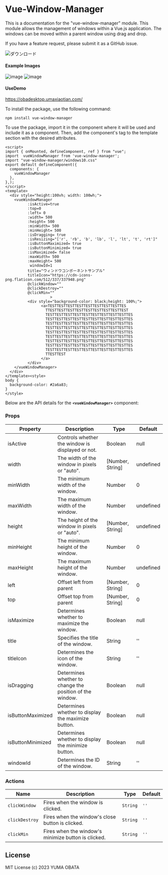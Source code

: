 # Vue-Window-Manager


This is a documentation for the "vue-window-manager" module. This module allows the management of windows within a Vue.js application. The windows can be moved within a parent window using drag and drop.

If you have a feature request, please submit it as a GitHub issue.

![ダウンロード](https://user-images.githubusercontent.com/29545778/221391695-ee4707d0-ff76-4235-af91-450b8adf67ca.gif)


#### Example Images
![image](https://user-images.githubusercontent.com/29545778/221392125-95f8161f-bf03-4c70-a452-28d60383ee1b.png)
![image](https://user-images.githubusercontent.com/29545778/221392133-b8e6927c-7a1e-47c3-b6f5-3385d9018c13.png)

#### UseDemo
https://obadesktop.umaxiaotian.com/


To install the package, use the following command:

```
npm install vue-window-manager
```

To use the package, import it in the component where it will be used and include it as a component. Then, add the component's tag to the template section with the desired attributes.

```
<script>
import { onMounted, defineComponent, ref } from "vue";
import  vueWindowManager from 'vue-window-manager';
import "vue-window-manager/windows10.css"
export default defineComponent({
  components: {
    vueWindowManager
  },
},);
</script>
<template>
  <div style="height:100vh; width: 100wh;">
    <vueWindowManager
          :isActive=true
          :top=0
          :left= 0
          :width= 500
          :height= 500
          :minWidth= 500
          :minHeight= 500
          :isDragging= true
          :isResizing="['r', 'rb', 'b', 'lb', 'l', 'lt', 't', 'rt']"
          :isButtonMaximized= true
          :isButtonMinimized= true
          :isMaximized= false
          :maxWidth= 500
          :maxHeight= 500
           windowId=1
          title="ウィンドウコンポーネントサンプル"
          titleIcon="https://cdn-icons-png.flaticon.com/512/337/337948.png"
          @clickWindow=""
          @clickDestroy=""
          @clickMin=""
					>
          <div style="background-color: black;height: 100%;">
                <a>TESTTESTTESTTESTTESTTESTTESTTESTTES
                  TTESTTESTTESTTESTTESTTESTTESTTESTTEST
                  TESTTESTTESTTESTTESTTESTTESTTESTTESTTES
                  TESTTESTTESTTESTTESTTESTTESTTESTTESTTES
                  TESTTESTTESTTESTTESTTESTTESTTESTTESTTES
                  TESTTESTTESTTESTTESTTESTTESTTESTTESTTES
                  TESTTESTTESTTESTTESTTESTTESTTESTTESTTES
                  TESTTESTTESTTESTTESTTESTTESTTESTTESTTES
                  TESTTESTTESTTESTTESTTESTTESTTESTTESTTES
                  TESTTESTTESTTESTTESTTESTTESTTESTTESTTES
                  TESTTESTTESTTESTTESTTESTTESTTESTTESTTES
                  TTESTTEST
                </a>
          </div>
    </vueWindowManager>
  </div>
</template><style>
body {
  background-color: #2a6a83;
}
</style>

```

Below are the API details for the **`<vueWindowManager>`** component:

### **Props**


| Property | Description | Type | Default |
| --- | --- | --- | --- |
| isActive | Controls whether the window is displayed or not. | Boolean | null |
| width | The width of the window in pixels or "auto". | [Number, String] | undefined |
| minWidth | The minimum width of the window. | Number | 0 |
| maxWidth | The maximum width of the window. | Number | undefined |
| height | The height of the window in pixels or "auto". | [Number, String] | undefined |
| minHeight | The minimum height of the window. | Number | 0 |
| maxHeight | The maximum height of the window. | Number | undefined |
| left | Offset left from parent | [Number, String] | 0 |
| top | Offset top from parent | [Number, String] | 0 |
| isMaximize | Determines whether to maximize the window. | Boolean | null |
| title | Specifies the title of the window. | String | '' |
| titleIcon | Determines the icon of the window. | String | '' |
| isDragging | Determines whether to change the position of the window. | Boolean | null |
| isButtonMaximized | Determines whether to display the maximize button. | Boolean | null |
| isButtonMinimized | Determines whether to display the minimize button. | Boolean | null |
| windowId | Determines the ID of the window. | String | '' |


### **Actions**


| Name           | Description                                                    | Type     | Default |
| -------------- | -------------------------------------------------------------- | -------- | ------- |
| `clickWindow`  | Fires when the window is clicked.                              | `String` | `''`    |
| `clickDestroy` | Fires when the window's close button is clicked.                | `String` | `''`    |
| `clickMin`     | Fires when the window's minimize button is clicked.             | `String` | `''`    |




## **License**

MIT License (c) 2023 YUMA OBATA